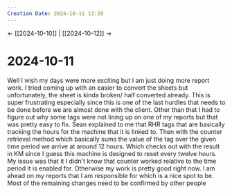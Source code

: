 ```yaml
---
Creation Date: 2024-10-11 13:29
---
```


<- [[2024-10-10]] | [[2024-10-12]]  ->

# 2024-10-11
Well I wish my days were more exciting but I am just doing more report work. I tried coming up with an easier to convert the sheets but unfortunately, the sheet is kinda broken/ half converted already. This is super frustrating especially since this is one of the last hurdles that needs to be done before we are almost done with the client. Other than that I had to figure out why some tags were not lining up on one of my reports but that was pretty easy to fix. Sean explained to me that RHR tags that are basically tracking the hours for the machine that it is linked to. Then with the counter retrieval method which basically sums the value of the tag over the given time period we arrive at around 12 hours. Which checks out with the result in KM since I guess this machine is designed to reset every twelve hours. My issue was that it I didn't know that counter worked relative to the time period it is enabled for. Otherwise my work is pretty good right now. I am ahead on my reports that I am responsible for which is a nice spot to be. Most of the remaining changes need to be confirmed by other people 